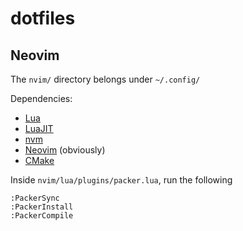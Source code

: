 # dotfiles

## Neovim

The `nvim/` directory belongs under `~/.config/`

Dependencies:
* [Lua](https://www.lua.org/download.html)
* [LuaJIT](https://luajit.org/install.html)
* [nvm](https://github.com/nvm-sh/nvm)
* [Neovim](https://github.com/neovim/neovim/wiki/Installing-Neovim#linux) (obviously)
* [CMake](https://cmake.org/download/)

Inside `nvim/lua/plugins/packer.lua`, run the following

```
:PackerSync
:PackerInstall
:PackerCompile
```
